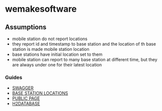 # wemakesoftware

## Assumptions
* mobile station do not report locations
* they report id and timestamp to base station and the location of th base station is made mobile station location
* base stations have initial location set to them
* mobile station can report to many base station at different time, but they are always under one for their latest location

### Guides

* [SWAGGER](http://localhost:8080/swagger-ui/index.html#/)
* [BASE STATION LOCATIONS](http://localhost:8080/public/index.html) 
* [PUBLIC PAGE](http://localhost:8080/public/index.html) 
* [H2DATABASE](http://localhost:8080/h2-console) 
